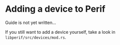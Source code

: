 # Adding a device to Perif

Guide is not yet written...

If you still want to add a device yourself, take a look in `libperif/src/devices/mod.rs`.
